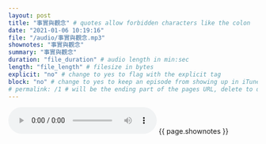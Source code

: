 ```yaml
---
layout: post
title: "事實與觀念" # quotes allow forbidden characters like the colon
date: "2021-01-06 10:19:16"
file: "/audio/事實與觀念.mp3"
shownotes: "事實與觀念"
summary: "事實與觀念"
duration: "file_duration" # audio length in min:sec
length: "file_length" # filesize in bytes
explicit: "no" # change to yes to flag with the explicit tag
block: "no" # change to yes to keep an episode from showing up in iTunes
# permalink: /1 # will be the ending part of the pages URL, delete to default to the title
---
```


<audio controls>
<source src="{{site.url}}{{site.baseurl}}{{ page.file }}" type="audio/x-mp3">
Your browser does not support the audio element.
</audio>
{{ page.shownotes }}
